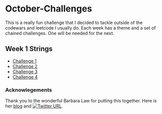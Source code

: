 # October-Challenges

<p>This is a really fun challenge that I decided to tackle outside of the codewars and leetcode I usually do. Each week has a theme and a set of chained challenges. One will be needed for the next.</p>

## Week 1 **Strings**
* [Challenge 1](https://blog.barbaralaw.me/huntober-2022-day-1)
* [Challenge 2](https://blog.barbaralaw.me/huntober-2022-day-2)
* [Challenge 3](https://blog.barbaralaw.me/huntober-2022-day-3)
* [Challenge 4](https://blog.barbaralaw.me/huntober-2022-day-4)

### Acknowlegements
Thank you to the wonderful Barbara Law for putting this together. Here is her [blog](https://blog.barbaralaw.me) and 
[![Twitter URL](https://img.shields.io/twitter/url/https/twitter.com/bukotsunikki.svg?style=social&label=Follow%20%40BlawblawLaw)](https://twitter.com/BlawblawLaw).

